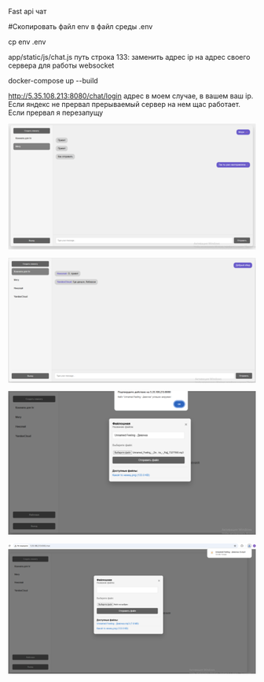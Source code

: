 Fast api чат

#Скопировать файл env в файл среды .env

cp env .env

app/static/js/chat.js путь строка 133: заменить адрес ip на адрес своего сервера для работы websocket

docker-compose up --build

http://5.35.108.213:8080/chat/login адрес в моем случае, в вашем ваш ip. Если яндекс не прервал прерываемый сервер на нем щас работает. Если прервал я перезапущу

![Screenshot](images/screen1.png)

![Screenshot](images/screen2.png)

![Screenshot](images/screen_3.1.png)

![Screenshot](images/screen_3.png)


